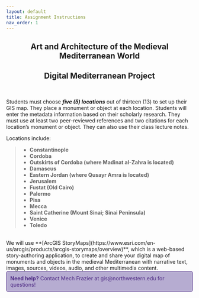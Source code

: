 ```yaml
---
layout: default
title: Assignment Instructions
nav_order: 1
---
```

<center>
<h2>Art and Architecture of the Medieval Mediterranean World</h2>
<h2>Digital Mediterranean Project</h2>
</center>
<br>

Students must choose ***five (5) locations*** out of thirteen (13) to set up their GIS map. They place a monument or object at each location. Students will enter the metadata information based on their scholarly research. They must use at least two peer-reviewed references and two citations for each location’s monument or object. They can also use their class lecture notes. 

Locations include: 
> - **Constantinople**
> - **Cordoba**
> - **Outskirts of Cordoba (where Madinat al-Zahra is located)**
> - **Damascus**
> - **Eastern Jordan (where Qusayr Amra is located)**
> - **Jerusalem**
> - **Fustat (Old Cairo)**
> - **Palermo**
> - **Pisa**
> - **Mecca**
> - **Saint Catherine (Mount Sinai; Sinai Peninsula)**
> - **Venice**
> - **Toledo**

<br>
We will use **[ArcGIS StoryMaps](https://www.esri.com/en-us/arcgis/products/arcgis-storymaps/overview)**, which is a web-based story-authoring application, to create and share your digital map of monuments and objects in the medieval Mediterranean with narrative text, images, sources, videos, audio, and other multimedia content. 

<br>
<div style="border: 1px solid #4E2A84; background-color: #B6ACD1; padding: 10px; border-radius: 5px; color: #4E2A84;">
  <strong>Need help?</strong> Contact Mech Frazier at gis@northwestern.edu for questions!
</div>
